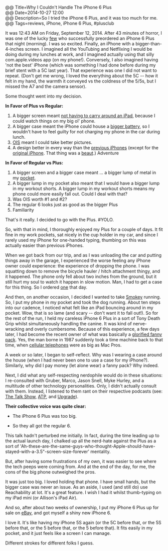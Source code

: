 @@ Title=Why I Couldn't Handle The iPhone 6 Plus  
@@ Date=2014-10-27 12:00  
@@ Description=So I tried the iPhone 6 Plus, and it was too much for me.  
@@ Tags=reviews, iPhone, iPhone 6 Plus, #plusclub

It was 12:43 AM on Friday, September 12, 2014. After 43 minutes of horror, I was one of the lucky [few](http://www.cnet.com/news/apple-iphone-6-preorders/) who successfully preordered an iPhone 6 Plus that night (morning). I was so excited. Finally, an iPhone with a bigger-than-4-inches screen. I imagined all the YouTubing and Netflixing I would be doing during my lunches at work, and I imagined actually using that silly com.apple.videos app (on my phone!). Conversely, I also imagined having 'not the best' iPhone (which was something I had done before during my brief stent with a 5C last year). That experience was one I did not want to repeat. (Don't get me wrong, I loved the everything about the 5C -- how it felt in my hand, the warmth it conveyed vs the coldness of the 5/5s, but I missed the A7 and the camera sensor).

Some thought went into my decision.

**In Favor of Plus vs Regular:**

1. A bigger screen meant [not having to carry around an iPad](http://www.gottabemobile.com/2014/10/04/can-iphone-6-plus-replace-your-ipad-mini-with-retina/), because I could watch things on my big ol' phone.
2. A bigger case meant the iPhone could house a [bigger battery](http://bgr.com/2014/09/22/iphone-6-vs-iphone-6-plus-battery-life/), so I wouldn't have to feel guilty for not charging my phone in the car during lunch.
3. [OIS](http://www.youtube.com/watch?v=0uA_IbqRlKc) meant I could take better pictures.
4. A design better in every way than the [previous iPhones](http://sonnydickson.com/2014/05/22/a-visual-look-at-apples-iphone-6-vs-previous-iphones/) (except for the [original iPhone](https://en.wikipedia.org/wiki/IPhone_(1st_generation)). That thing was a [beaut](https://web.archive.org/web/20080119034334/http://www.apple.com/iphone/gallery/index2.html).)
Adventure

**In Favor of Regular vs Plus:**

1. A bigger screen and a bigger case meant ... a bigger lump of metal in my [pocket](http://www.gottabemobile.com/2014/09/15/iphone-6-iphone-6-plus-pocket-test-video/).
2. A bigger lump in my pocket also meant that I would have a bigger lump in my workout shorts. A bigger lump in my workout shorts means my phone could more easily fall out. Could I deal with that?
3. Was OIS worth #1 and #2? 
4. The regular 6 looks just as good as the bigger Plus
5. Familiarity

That's it really. I decided to go with the Plus. #YOLO. 

So, with that in mind, I thoroughly enjoyed my Plus for a couple of days. It fit fine in my work pockets, sat nicely in the cup holder in my car, and since I rarely used my iPhone for one-handed typing, thumbing on this was actually easier than previous iPhones. 

When we got back from our trip, and as I was unloading the car and putting things away in the garage, I experienced the worse feeling any iPhone owner could experience: the experience of dropping the phone. I was squatting down to remove the bicycle hauler / hitch attachment thingy, and it happened. The phone only fell about two inches from the ground, but it still hurt my soul to watch it happen in slow motion. Man, I had to get a case for this thing. So I ordered [one](http://store.apple.com/us/product/MGR92ZM/A/iphone-6-plus-silicone-case-black) that day.

And then, on another occasion,  I decided I wanted to take [Smokey](https://twitter.com/smokeythedingo) running. So, I put my phone in my pocket and took the dog running. About ten steps into our cadence, I noticed what felt like an iPad bouncing around in my pocket. Wow, that is so lame (and scary -- don't want it to fall out!). So for the rest of the run, I held my careless iPhone 6 Plus in a sort of Tony Death Grip whilst simultaneously handling the canine. It was kind of nerve-wracking and overly cumbersome. Because of this experience, a few days later, I had become the recent owner of what was basically a [glorified fanny pack](http://www.spibelt.com/products/spibelt/large-pocket-spibelt). Yes, the man borne in 1987 suddenly took a time machine back to that time, when [cellular telephones](http://www.francemovil.do/media/motorola8000x.jpg) were as big as Mac Pros. 

A week or so later, I began to self-reflect. Why was I wearing a case around the house (when I had never been one to use a case for my iPhone?). Similarly, why did I pay money (let alone wear) a fanny pack? Why indeed.

Next, I did what any self-respecting nerdophile would do in these situations: I re-consulted with Gruber, Marco, Jason Snell, Myke Hurley, and a multitude of other technology personalities. Only, I didn't actually consult with them. Instead, I listened to them rant on their respective podcasts (see: [The Talk Show](http://daringfireball.net/thetalkshow/2014/09/19/ep-095), [ATP](http://atp.fm/episodes/82), and [Upgrade](http://relay.fm/upgrade/1)).

**Their collective voice was quite clear:**

* The iPhone 6 Plus was too big.

* So they all got the regular 6.

This talk hadn't perturbed me initially. In fact, during the time leading up to the actual launch day, I chalked up all the nerd-hate against the Plus as a sort of 'Ah-these-are-the-same-guys-who-thought-Apple-should-have-stayed-with-a-3.5"-screen-size-forever' mentality. 

But, after having some frustrations of my own, it was easier to see where the tech peeps were coming from. And at the end of the day, for me, the cons of the big phone outweighed the pros.

It was just too big. I loved holding that phone. I have small hands, but the bigger case was never an issue. As an aside, I used (and still do) use Reachability at lot. It's a great feature. I wish I had it whilst thumb-typing on my iPad mini (or Allison's iPad Air).

And so, after about two weeks of ownership, I put my iPhone 6 Plus up for sale on [eBay](http://www.ebay.com/itm/111484228252?ssPageName=STRK:MESELX:IT&amp;_trksid=p3984.m1555.l2649), and got myself a shiny new iPhone 6. 

I love it. It's like having my iPhone 5S again (or the 5C before that, or the 5S before that, or the 5 before that, or the 5 before that). It fits easily in my pocket, and it just feels like a screen I can manage. 

Different strokes for different folks I guess. 